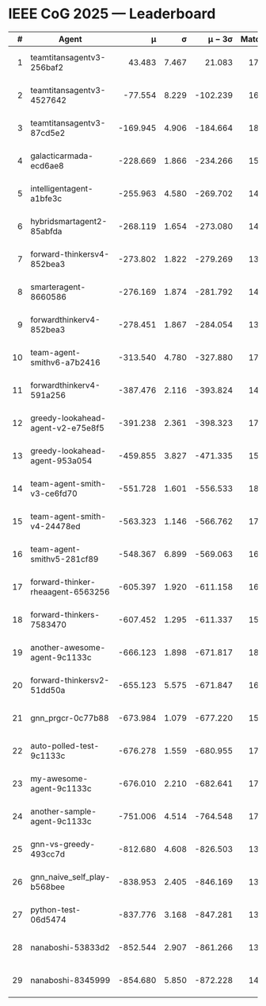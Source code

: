 # IEEE CoG 2025 — Leaderboard

| # | Agent | μ | σ | μ − 3σ | Matches | Updated |
|---:|---|---:|---:|---:|---:|---|
| 1 | teamtitansagentv3-256baf2 | 43.483 | 7.467 | 21.083 | 17296 | 2025-08-24 00:34 |
| 2 | teamtitansagentv3-4527642 | -77.554 | 8.229 | -102.239 | 16890 | 2025-08-24 00:34 |
| 3 | teamtitansagentv3-87cd5e2 | -169.945 | 4.906 | -184.664 | 18126 | 2025-08-24 00:34 |
| 4 | galacticarmada-ecd6ae8 | -228.669 | 1.866 | -234.266 | 15920 | 2025-08-24 00:34 |
| 5 | intelligentagent-a1bfe3c | -255.963 | 4.580 | -269.702 | 14520 | 2025-08-24 00:34 |
| 6 | hybridsmartagent2-85abfda | -268.119 | 1.654 | -273.080 | 14546 | 2025-08-24 00:34 |
| 7 | forward-thinkersv4-852bea3 | -273.802 | 1.822 | -279.269 | 13849 | 2025-08-24 00:34 |
| 8 | smarteragent-8660586 | -276.169 | 1.874 | -281.792 | 14518 | 2025-08-24 00:34 |
| 9 | forwardthinkerv4-852bea3 | -278.451 | 1.867 | -284.054 | 13969 | 2025-08-24 00:34 |
| 10 | team-agent-smithv6-a7b2416 | -313.540 | 4.780 | -327.880 | 17140 | 2025-08-24 00:34 |
| 11 | forwardthinkerv4-591a256 | -387.476 | 2.116 | -393.824 | 14202 | 2025-08-24 00:34 |
| 12 | greedy-lookahead-agent-v2-e75e8f5 | -391.238 | 2.361 | -398.323 | 17290 | 2025-08-24 00:34 |
| 13 | greedy-lookahead-agent-953a054 | -459.855 | 3.827 | -471.335 | 15990 | 2025-08-24 00:34 |
| 14 | team-agent-smith-v3-ce6fd70 | -551.728 | 1.601 | -556.533 | 18142 | 2025-08-24 00:34 |
| 15 | team-agent-smith-v4-24478ed | -563.323 | 1.146 | -566.762 | 17562 | 2025-08-24 00:34 |
| 16 | team-agent-smithv5-281cf89 | -548.367 | 6.899 | -569.063 | 16800 | 2025-08-24 00:34 |
| 17 | forward-thinker-rheaagent-6563256 | -605.397 | 1.920 | -611.158 | 16328 | 2025-08-24 00:34 |
| 18 | forward-thinkers-7583470 | -607.452 | 1.295 | -611.337 | 15800 | 2025-08-24 00:34 |
| 19 | another-awesome-agent-9c1133c | -666.123 | 1.898 | -671.817 | 18040 | 2025-08-24 00:34 |
| 20 | forward-thinkersv2-51dd50a | -655.123 | 5.575 | -671.847 | 16488 | 2025-08-24 00:34 |
| 21 | gnn_prgcr-0c77b88 | -673.984 | 1.079 | -677.220 | 15360 | 2025-08-24 00:34 |
| 22 | auto-polled-test-9c1133c | -676.278 | 1.559 | -680.955 | 17740 | 2025-08-24 00:34 |
| 23 | my-awesome-agent-9c1133c | -676.010 | 2.210 | -682.641 | 17140 | 2025-08-24 00:34 |
| 24 | another-sample-agent-9c1133c | -751.006 | 4.514 | -764.548 | 17240 | 2025-08-24 00:34 |
| 25 | gnn-vs-greedy-493cc7d | -812.680 | 4.608 | -826.503 | 13700 | 2025-08-24 00:34 |
| 26 | gnn_naive_self_play-b568bee | -838.953 | 2.405 | -846.169 | 13580 | 2025-08-24 00:34 |
| 27 | python-test-06d5474 | -837.776 | 3.168 | -847.281 | 13830 | 2025-08-24 00:34 |
| 28 | nanaboshi-53833d2 | -852.544 | 2.907 | -861.266 | 13280 | 2025-08-24 00:34 |
| 29 | nanaboshi-8345999 | -854.680 | 5.850 | -872.228 | 14230 | 2025-08-24 00:34 |
